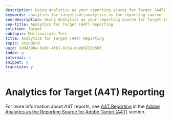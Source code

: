```yaml
---
description: Using Analytics as your reporting source for Target (A4T) gives you access to Analytics reports for your Target activities.
keywords: analytics for target;a4t;analytics as the reporting source
seo-description: Using Analytics as your reporting source for Target (A4T) gives you access to Analytics reports for your Target activities.
seo-title: Analytics for Target (A4T) Reporting
solution: Target
subtopic: Multivariate Test
title: Analytics for Target (A4T) Reporting
topic: Standard
uuid: 2dd438ba-6e9c-4f61-8c1a-daeb5222b565
index: y
internal: n
snippet: y
translate: y
---
```


# Analytics for Target (A4T) Reporting

For more information about A4T reports, see [ A4T Reporting](c_reporting.md#concept_716AF8D545AD404EAAEE99A6DB7B9483) in the [ Adobe Analytics as the Reporting Source for Adobe Target (A4T)](a4t.md#concept_7540C8C04259434AB6EE33B09F47A1DE) section. 
